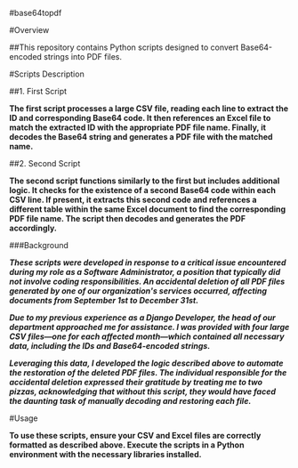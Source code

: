 #base64topdf

#Overview

##This repository contains Python scripts designed to convert Base64-encoded strings into PDF files.

#Scripts Description

##1. First Script

**The first script processes a large CSV file, reading each line to extract the ID and corresponding Base64 code. It then references an Excel file to match the extracted ID with the appropriate PDF file name. Finally, it decodes the Base64 string and generates a PDF file with the matched name.**

##2. Second Script

**The second script functions similarly to the first but includes additional logic. It checks for the existence of a second Base64 code within each CSV line. If present, it extracts this second code and references a different table within the same Excel document to find the corresponding PDF file name. The script then decodes and generates the PDF accordingly.**

###Background

***These scripts were developed in response to a critical issue encountered during my role as a Software Administrator, a position that typically did not involve coding responsibilities. An accidental deletion of all PDF files generated by one of our organization's services occurred, affecting documents from September 1st to December 31st.***

***Due to my previous experience as a Django Developer, the head of our department approached me for assistance. I was provided with four large CSV files—one for each affected month—which contained all necessary data, including the IDs and Base64-encoded strings.***

***Leveraging this data, I developed the logic described above to automate the restoration of the deleted PDF files. The individual responsible for the accidental deletion expressed their gratitude by treating me to two pizzas, acknowledging that without this script, they would have faced the daunting task of manually decoding and restoring each file.***

#Usage

**To use these scripts, ensure your CSV and Excel files are correctly formatted as described above. Execute the scripts in a Python environment with the necessary libraries installed.**
